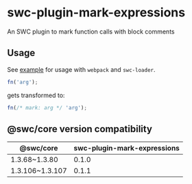 # swc-plugin-mark-expressions
An SWC plugin to mark function calls with block comments

## Usage
See [example](https://github.com/dm33tri/swc-plugin-mark-expressions/tree/master/example) for usage with `webpack` and `swc-loader`.

```javascript
fn('arg');
```

gets transformed to:

```javascript
fn(/* mark: arg */ 'arg');
```

## @swc/core version compatibility

| @swc/core       | swc-plugin-mark-expressions |
|-----------------|-----------------------------|
| 1.3.68~1.3.80   | 0.1.0                       |
| 1.3.106~1.3.107 | 0.1.1                       |